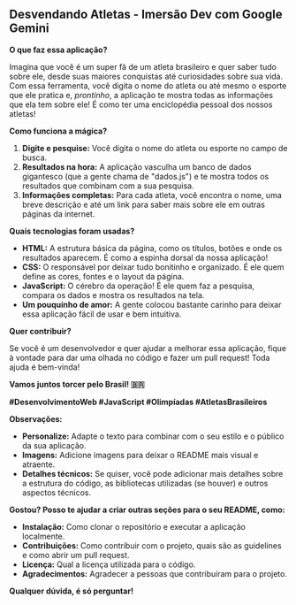 ## **Desvendando Atletas - Imersão Dev com Google Gemini** 

**O que faz essa aplicação?**

Imagina que você é um super fã de um atleta brasileiro e quer saber tudo sobre ele, desde suas maiores conquistas até curiosidades sobre sua vida. Com essa ferramenta, você digita o nome do atleta ou até mesmo o esporte que ele pratica e, *prontinho*, a aplicação te mostra todas as informações que ela tem sobre ele! É como ter uma enciclopédia pessoal dos nossos atletas!

**Como funciona a mágica?**

1. **Digite e pesquise:** Você digita o nome do atleta ou esporte no campo de busca.
2. **Resultados na hora:** A aplicação vasculha um banco de dados gigantesco (que a gente chama de "dados.js") e te mostra todos os resultados que combinam com a sua pesquisa.
3. **Informações completas:** Para cada atleta, você encontra o nome, uma breve descrição e até um link para saber mais sobre ele em outras páginas da internet.

**Quais tecnologias foram usadas?**

* **HTML:** A estrutura básica da página, como os títulos, botões e onde os resultados aparecem. É como a espinha dorsal da nossa aplicação!
* **CSS:** O responsável por deixar tudo bonitinho e organizado. É ele quem define as cores, fontes e o layout da página.
* **JavaScript:** O cérebro da operação! É ele quem faz a pesquisa, compara os dados e mostra os resultados na tela.
* **Um pouquinho de amor:** A gente colocou bastante carinho para deixar essa aplicação fácil de usar e bem intuitiva.

**Quer contribuir?**

Se você é um desenvolvedor e quer ajudar a melhorar essa aplicação, fique à vontade para dar uma olhada no código e fazer um pull request! Toda ajuda é bem-vinda!

**Vamos juntos torcer pelo Brasil! 🇧🇷**

**#DesenvolvimentoWeb #JavaScript #Olimpíadas #AtletasBrasileiros**

**Observações:**

* **Personalize:** Adapte o texto para combinar com o seu estilo e o público da sua aplicação.
* **Imagens:** Adicione imagens para deixar o README mais visual e atraente.
* **Detalhes técnicos:** Se quiser, você pode adicionar mais detalhes sobre a estrutura do código, as bibliotecas utilizadas (se houver) e outros aspectos técnicos.

**Gostou? Posso te ajudar a criar outras seções para o seu README, como:**

* **Instalação:** Como clonar o repositório e executar a aplicação localmente.
* **Contribuições:** Como contribuir com o projeto, quais são as guidelines e como abrir um pull request.
* **Licença:** Qual a licença utilizada para o código.
* **Agradecimentos:** Agradecer a pessoas que contribuíram para o projeto.

**Qualquer dúvida, é só perguntar!**
